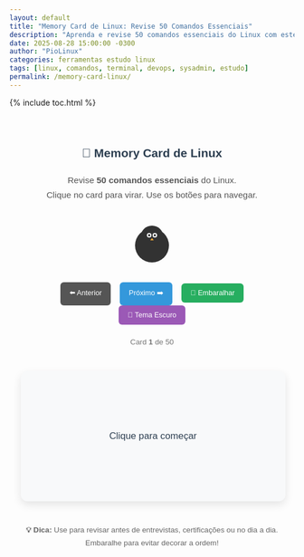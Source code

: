 ```yaml
---
layout: default
title: "Memory Card de Linux: Revise 50 Comandos Essenciais"
description: "Aprenda e revise 50 comandos essenciais do Linux com este memory card interativo. Perfeito para sysadmins, devops e estudantes que querem dominar o terminal."
date: 2025-08-28 15:00:00 -0300
author: "PioLinux"
categories: ferramentas estudo linux
tags: [linux, comandos, terminal, devops, sysadmin, estudo]
permalink: /memory-card-linux/
---
```



{% include toc.html %}


<section class="post-content">
            


<div id="container" style="max-width:960px;margin:0 auto;padding:20px;font-family:sans-serif;line-height:1.7;color:#333;transition:background-color 0.3s,color 0.3s;">
  <h2 style="text-align:center;color:#2c3e50;">🧠 Memory Card de Linux</h2>
  <p style="text-align:center;font-size:1.1em;color:#555;">Revise <strong>50 comandos essenciais</strong> do Linux.<br>Clique no card para virar. Use os botões para navegar.</p>

  <!-- Tux SVG Simplificado -->
  <div style="text-align:center;margin:20px 0;opacity:0.8;">
    <svg width="100" height="100" viewBox="0 0 100 100" xmlns="http://www.w3.org/2000/svg">
      <circle cx="50" cy="55" r="30" fill="#000"/>
      <circle cx="50" cy="40" r="20" fill="#000"/>
      <circle cx="45" cy="37" r="4" fill="#fff"/>
      <circle cx="45" cy="37" r="2" fill="#000"/>
      <circle cx="55" cy="37" r="4" fill="#fff"/>
      <circle cx="55" cy="37" r="2" fill="#000"/>
      <polygon points="50,42 47,46 53,46" fill="#ff9900"/>
    </svg>
  </div>

  <div style="text-align:center;margin:20px 0;">
    <button id="prevBtn" style="margin:0 6px;padding:10px 16px;background:#555;color:white;border:none;border-radius:6px;cursor:pointer;font-size:0.9em;">⬅️ Anterior</button>
    <button id="nextBtn" style="margin:0 6px;padding:10px 16px;background:#3498db;color:white;border:none;border-radius:6px;cursor:pointer;font-size:0.9em;">Próximo ➡️</button>
    <button id="shuffleBtn" style="margin:0 6px;padding:10px 16px;background:#27ae60;color:white;border:none;border-radius:6px;cursor:pointer;font-size:0.9em;">🔄 Embaralhar</button>
    <button id="themeToggle" style="margin:0 6px;padding:10px 16px;background:#9b59b6;color:white;border:none;border-radius:6px;cursor:pointer;font-size:0.9em;">🌙 Tema Escuro</button>
  </div>

  <p id="counter" style="text-align:center;font-size:0.95em;color:#777;">Card <strong>1</strong> de <span id="total">50</span></p>

  <div id="flashcard" style="
    width:90%; max-width:500px; min-height:180px; margin:40px auto; padding:25px;
    background:#f8f9fa; color:#2c3e50; border-radius:12px; box-shadow:0 6px 15px rgba(0,0,0,0.1);
    text-align:center; font-size:1.2em; font-weight:500; cursor:pointer; display:flex;
    align-items:center; justify-content:center; transition:all 0.4s ease;
  ">Clique para começar</div>

  <div style="text-align:center;font-size:0.95em;color:#666;">
    <p><strong>💡 Dica:</strong> Use para revisar antes de entrevistas, certificações ou no dia a dia. Embaralhe para evitar decorar a ordem!</p>
  </div>
</div>

<script>
  // Banco de flashcards
  const flashcards = [
    { q: "Como listar arquivos ocultos?", a: "ls -la" },
    { q: "Como ver uso de disco legível?", a: "df -h" },
    { q: "Como ver uso de memória?", a: "free -h" },
    { q: "Como atualizar pacotes no Ubuntu?", a: "sudo apt update" },
    { q: "Como instalar um pacote no Debian/Ubuntu?", a: "sudo apt install nome" },
    { q: "Como remover um pacote no Fedora?", a: "sudo dnf remove nome" },
    { q: "Como atualizar todo o sistema no Arch?", a: "sudo pacman -Syu" },
    { q: "Como instalar um pacote do AUR com yay?", a: "yay -S nome" },
    { q: "Como limpar cache de pacotes no DNF?", a: "sudo dnf clean all" },
    { q: "Como procurar um pacote no zypper?", a: "zypper search nome" },
    { q: "Como ver informações do kernel?", a: "uname -a" },
    { q: "Como ver o tempo de atividade do sistema?", a: "uptime" },
    { q: "Como mudar o fuso horário?", a: "timedatectl set-timezone Zona" },
    { q: "Como reiniciar o sistema?", a: "sudo reboot" },
    { q: "Como desligar imediatamente?", a: "sudo poweroff" },
    { q: "Como copiar um diretório inteiro?", a: "cp -r origem destino" },
    { q: "Como mover ou renomear um arquivo?", a: "mv antigo novo" },
    { q: "Como remover um diretório com tudo?", a: "rm -rf pasta/" },
    { q: "Como criar um link simbólico?", a: "ln -s /caminho/real link" },
    { q: "Como procurar por nome de arquivo?", a: "find / -name 'arquivo.txt'" },
    { q: "Como procurar por conteúdo em arquivos?", a: "grep 'texto' *.log" },
    { q: "Como mudar permissões para 755?", a: "chmod 755 arquivo.sh" },
    { q: "Como mudar o dono de um arquivo?", a: "chown usuario:grupo arquivo" },
    { q: "Como ver IPs e interfaces de rede?", a: "ip a" },
    { q: "Como testar conexão com ping?", a: "ping -c 4 google.com" },
    { q: "Como ver o IP público?", a: "curl ifconfig.me" },
    { q: "Como baixar um arquivo da web?", a: "wget url" },
    { q: "Como fazer download com curl?", a: "curl -O url" },
    { q: "Como ver portas abertas?", a: "ss -tulnp" },
    { q: "Como conectar via SSH?", a: "ssh usuario@ip" },
    { q: "Como copiar arquivo via SSH?", a: "scp arquivo user@host:/destino" },
    { q: "Como criar um novo usuário?", a: "sudo useradd -m nome" },
    { q: "Como definir senha de um usuário?", a: "sudo passwd nome" },
    { q: "Como adicionar usuário ao grupo sudo?", a: "sudo usermod -aG sudo nome" },
    { q: "Como ver seu usuário atual?", a: "whoami" },
    { q: "Como trocar de usuário?", a: "su - nome" },
    { q: "Como listar todos os processos?", a: "ps aux" },
    { q: "Como monitorar em tempo real?", a: "top ou htop" },
    { q: "Como matar um processo por PID?", a: "kill 1234" },
    { q: "Como matar por nome?", a: "pkill nome" },
    { q: "Como ver logs de um serviço?", a: "journalctl -u nome" },
    { q: "Como criar um .tar.gz?", a: "tar -czvf arquivo.tar.gz pasta/" },
    { q: "Como extrair um .tar.gz?", a: "tar -xzvf arquivo.tar.gz" },
    { q: "Como compactar com zip?", a: "zip -r arquivo.zip pasta/" },
    { q: "Como extrair com unzip?", a: "unzip arquivo.zip" },
    { q: "Como repetir o último comando?", a: "!!" },
    { q: "Como corrigir um comando errado?", a: "^errado^certo^" },
    { q: "Como buscar no histórico do terminal?", a: "Ctrl + R" },
    { q: "Como criar um atalho (alias)?", a: "alias ll='ls -la'" },
    { q: "Como ver o histórico de comandos?", a: "history" },
    { q: "Como agendar tarefas com cron?", a: "crontab -e" },
    { q: "Como ver o caminho atual?", a: "pwd" },
    { q: "Como voltar ao diretório anterior?", a: "cd -" }
  ];

  const card = document.getElementById('flashcard');
  const counter = document.getElementById('counter');
  const totalSpan = document.getElementById('total');
  const container = document.getElementById('container');
  const themeToggle = document.getElementById('themeToggle');

  let currentIndex = 0;
  let showingAnswer = false;

  // Atualiza o card
  function updateCard() {
    card.textContent = showingAnswer ? flashcards[currentIndex].a : flashcards[currentIndex].q;
    counter.innerHTML = `Card <strong>${currentIndex + 1}</strong> de <span>${flashcards.length}</span>`;
  }

  // Troca o tema
  function toggleTheme() {
    const isDark = container.classList.toggle('dark');
    localStorage.setItem('theme', isDark ? 'dark' : 'light');
    themeToggle.textContent = isDark ? '☀️ Modo Claro' : '🌙 Tema Escuro';
  }

  // Aplicar tema salvo
  const savedTheme = localStorage.getItem('theme');
  const prefersDark = window.matchMedia('(prefers-color-scheme: dark)').matches;
  const isDark = savedTheme ? savedTheme === 'dark' : prefersDark;
  if (isDark) container.classList.add('dark');
  themeToggle.textContent = isDark ? '☀️ Modo Claro' : '🌙 Tema Escuro';

  // Eventos
  card.addEventListener('click', () => {
    showingAnswer = !showingAnswer;
    card.style.transform = 'scale(0.98)';
    setTimeout(() => card.style.transform = 'scale(1)', 150);
    updateCard();
  });

  document.getElementById('prevBtn').addEventListener('click', () => {
    currentIndex = (currentIndex - 1 + flashcards.length) % flashcards.length;
    showingAnswer = false;
    updateCard();
  });

  document.getElementById('nextBtn').addEventListener('click', () => {
    currentIndex = (currentIndex + 1) % flashcards.length;
    showingAnswer = false;
    updateCard();
  });

  document.getElementById('shuffleBtn').addEventListener('click', () => {
    for (let i = flashcards.length - 1; i > 0; i--) {
      const j = Math.floor(Math.random() * (i + 1));
      [flashcards[i], flashcards[j]] = [flashcards[j], flashcards[i]];
    }
    currentIndex = 0;
    showingAnswer = false;
    updateCard();
  });

  themeToggle.addEventListener('click', toggleTheme);

  // Inicialização
  totalSpan.textContent = flashcards.length;
  updateCard();
</script>
